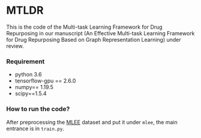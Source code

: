 # MTLDR
This is the code of the Multi-task Learning Framework for Drug Repurposing in our manuscript (An Effective Multi-task Learning Framework for Drug Repurposing Based on Graph Representation
Learning) under review.

### Requirement
- python 3.6
- tensorflow-gpu == 2.6.0
- numpy== 1.19.5
- scipy==1.5.4


### How to run the code?
After preprocessing the [MLEE](http://nactem.ac.uk/MLEE/) dataset and put it under `mlee`, the main entrance is in `train.py`.
